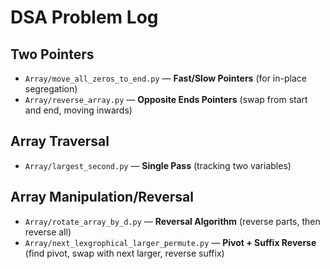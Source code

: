 # DSA Problem Log

## Two Pointers
*   `Array/move_all_zeros_to_end.py` — **Fast/Slow Pointers** (for in-place segregation)
*   `Array/reverse_array.py` — **Opposite Ends Pointers** (swap from start and end, moving inwards)

## Array Traversal
*   `Array/largest_second.py` — **Single Pass** (tracking two variables)

## Array Manipulation/Reversal
*   `Array/rotate_array_by_d.py` — **Reversal Algorithm** (reverse parts, then reverse all)
*   `Array/next_lexgrophical_larger_permute.py` — **Pivot + Suffix Reverse** (find pivot, swap with next larger, reverse suffix)